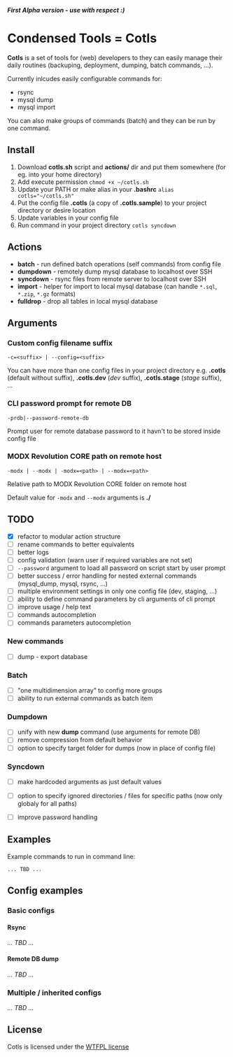 ***First Alpha version - use with respect :)***

# Condensed Tools = Cotls

**Cotls** is a set of tools for (web) developers to they can easily manage their daily routines (backuping, deployment, dumping, batch commands, ...).

Currently inlcudes easily configurable commands for:
* rsync
* mysql dump
* mysql import

You can also make groups of commands (batch) and they can be run by one command.

## Install

1. Download **cotls.sh** script and **actions/** dir and put them somewhere (for eg. into your home directory)
2. Add execute permission
   `chmod +x ~/cotls.sh`
3. Update your PATH or make alias in your **.bashrc** 
   `alias cotls="~/cotls.sh"`
4. Put the config file **.cotls** (a copy of **.cotls.sample**) to your project directory or desire location
5. Update variables in your config file
6. Run command in your project directory
   `cotls syncdown`

## Actions
- **batch** - run defined batch operations (self commands) from config file
- **dumpdown** - remotely dump mysql database to localhost over SSH
- **syncdown** - rsync files from remote server to localhost over SSH
- **import** - helper for import to local mysql database (can handle `*.sql`, `*.zip`, `*.gz` formats)
- **fulldrop** - drop all tables in local mysql database


## Arguments
### Custom config filename suffix
`-c=<suffix> | --config=<suffix>`

You can have more than one config files in your project directory e.g. **.cotls** (default without suffix), **.cotls.dev** (*dev* suffix), **.cotls.stage** (*stage* suffix), ...

### CLI password prompt for remote DB
`-prdb|--password-remote-db`

Prompt user for remote database password to it havn't to be stored inside config file

### MODX Revolution CORE path on remote host
`-modx | --modx | -modx=<path> | --modx=<path>`

Relative path to MODX Revolution CORE folder on remote host

Default value for `-modx` and `--modx` arguments is **./**


## TODO
- [x] refactor to modular action structure
- [ ] rename commands to better equivalents
- [ ] better logs
- [ ] config validation (warn user if required variables are not set)
- [ ] `--password` argument to load all password on script start by user prompt
- [ ] better success / error handling for nested external commands (mysql_dump, mysql, rsync, ...)
- [ ] multiple environment settings in only one config file (dev, staging, ...)
- [ ] ability to define command parameters by cli arguments of cli prompt
- [ ] improve usage / help text
- [ ] commands autocompletion
- [ ] commands parameters autocompletion

### New commands
  - [ ] dump - export database

### Batch
  - [ ] "one multidimension array" to config more groups
  - [ ] ability to run external commands as batch item

### Dumpdown
  - [ ] unify with new **dump** command (use arguments for remote DB)
  - [ ] remove compression from default behavior
  - [ ] option to specify target folder for dumps (now in place of config file)

### Syncdown
  - [ ] make hardcoded arguments as just default values
  - [ ] option to specify ignored directories / files for specific paths (now only globaly for all paths)
  - [ ] improve password handling



## Examples
Example commands to run in command line:

```
... TBD ...
```

## Config examples

### Basic configs
#### Rsync
*... TBD ...*

#### Remote DB dump
*... TBD ...*

### Multiple / inherited configs
*... TBD ...*


## License
Cotls is licensed under the [WTFPL license][wtfpl_license]

[wtfpl_license]: http://www.wtfpl.net/
